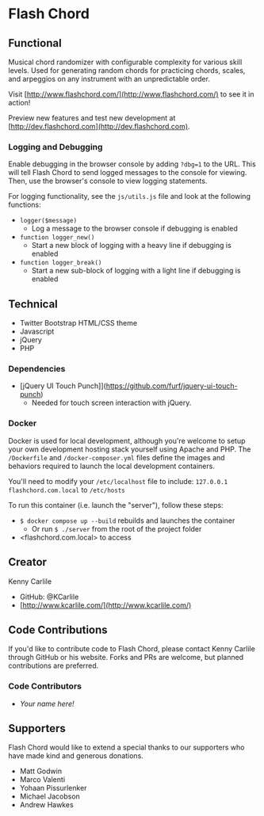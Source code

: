# Flash Chord

## Functional

Musical chord randomizer with configurable complexity for various skill levels. Used for generating random chords for practicing chords, scales, and arpeggios on any instrument with an unpredictable order.

Visit [http://www.flashchord.com/](http://www.flashchord.com/) to see it in action!

Preview new features and test new development at [http://dev.flashchord.com](http://dev.flashchord.com).

### Logging and Debugging

Enable debugging in the browser console by adding `?dbg=1` to the URL. This will tell Flash Chord to send logged messages to the console for viewing. Then, use the browser's console to view logging statements.

For logging functionality, see the `js/utils.js` file and look at the following functions:

- `logger($message)`
  - Log a message to the browser console if debugging is enabled
- `function logger_new()`
  - Start a new block of logging with a heavy line if debugging is enabled
- `function logger_break()`
  - Start a new sub-block of logging with a light line if debugging is enabled

## Technical

- Twitter Bootstrap HTML/CSS theme
- Javascript
- jQuery
- PHP

### Dependencies

- [jQuery UI Touch Punch]](https://github.com/furf/jquery-ui-touch-punch)
  - Needed for touch screen interaction with jQuery.

### Docker

Docker is used for local development, although you're welcome to setup your own development hosting stack yourself using Apache and PHP. The `/Dockerfile` and `/docker-composer.yml` files define the images and behaviors required to launch the local development containers.

You'll need to modify your `/etc/localhost` file to include: `127.0.0.1	flashchord.com.local` to `/etc/hosts`

To run this container (i.e. launch the "server"), follow these steps:

- `$ docker compose up --build` rebuilds and launches the container
  - Or run `$ ./server` from the root of the project folder
- <flashchord.com.local> to access

## Creator

Kenny Carlile

- GitHub: @KCarlile
- [http://www.kcarlile.com/](http://www.kcarlile.com/)

## Code Contributions

If you'd like to contribute code to Flash Chord, please contact Kenny Carlile through GitHub or his website. Forks and PRs are welcome, but planned contributions are preferred.

### Code Contributors

- _Your name here!_

## Supporters

Flash Chord would like to extend a special thanks to our supporters who have made kind and generous donations.

- Matt Godwin
- Marco Valenti
- Yohaan Pissurlenker
- Michael Jacobson
- Andrew Hawkes
